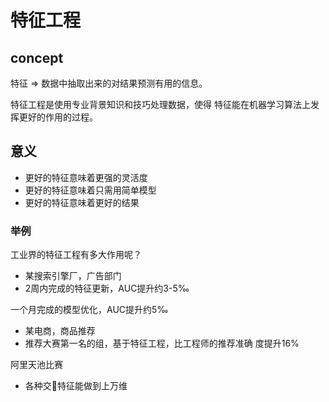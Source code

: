# 特征工程

## concept

特征 => 数据中抽取出来的对结果预测有用的信息。

特征工程是使用专业背景知识和技巧处理数据，使得 特征能在机器学习算法上发挥更好的作用的过程。

## 意义

* 更好的特征意味着更强的灵活度
* 更好的特征意味着只需用简单模型
* 更好的特征意味着更好的结果

### 举例

工业界的特征工程有多大作用呢？
* 某搜索引擎厂，广告部门
* 2周内完成的特征更新，AUC提升约3-5‰

一个月完成的模型优化，AUC提升约5‰
* 某电商，商品推荐
* 推荐大赛第一名的组，基于特征工程，比工程师的推荐准确
度提升16%

阿里天池比赛
* 各种交৿特征能做到上万维
